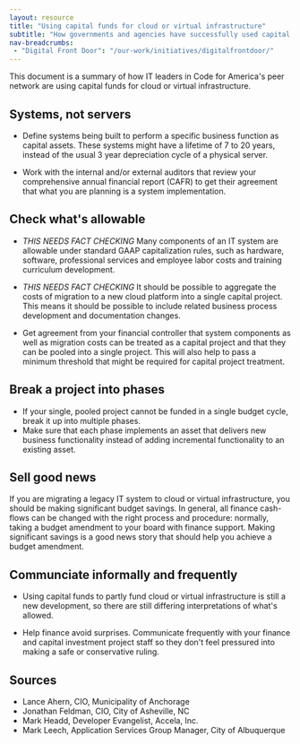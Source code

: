 ```yaml
---
layout: resource
title: "Using capital funds for cloud or virtual infrastructure"
subtitle: "How governments and agencies have successfully used capital funds for cloud or virtual infrastructure"
nav-breadcrumbs:
 - "Digital Front Door": "/our-work/initiatives/digitalfrontdoor/"
---
```


This document is a summary of how IT leaders in Code for America's peer network are using capital funds for cloud or virtual infrastructure. 

## Systems, not servers

 - Define systems being built to perform a specific business function as capital assets. These systems might have a lifetime of 7 to 20 years, instead of the usual 3 year depreciation cycle of a physical server. 
 
 - Work with the internal and/or external auditors that review your comprehensive annual financial report (CAFR) to get their agreement that what you are planning is a system implementation.

## Check what's allowable

 - *THIS NEEDS FACT CHECKING* Many components of an IT system are allowable under standard GAAP capitalization rules, such as hardware, software, professional services and employee labor costs and training curriculum development. 

 - *THIS NEEDS FACT CHECKING* It should be possible to aggregate the costs of migration to a new cloud platform into a single capital project. This means it should be possible to include related business process development and documentation changes.

 - Get agreement from your financial controller that system components as well as migration costs can be treated as a capital project and that they can be pooled into a single project. This will also help to pass a minimum threshold that might be required for capital project treatment. 

## Break a project into phases

 - If your single, pooled project cannot be funded in a single budget cycle, break it up into multiple phases.
 - Make sure that each phase implements an asset that delivers new business functionality instead of adding incremental functionality to an existing asset. 

## Sell good news

If you are migrating a legacy IT system to cloud or virtual infrastructure, you should be making significant budget savings. In general, all finance cash-flows can be changed with the right process and procedure: normally, taking a budget amendment to your board with finance support. Making significant savings is a good news story that should help you achieve a budget amendment. 

## Communciate informally and frequently

 - Using capital funds to partly fund cloud or virtual infrastructure is still a new development, so there are still differing interpretations of what's allowed. 
 
 - Help finance avoid surprises. Communicate frequently with your finance and capital investment project staff so they don't feel pressured into making a safe or conservative ruling. 
 
## Sources

 - Lance Ahern, CIO, Municipality of Anchorage
 - Jonathan Feldman, CIO, City of Asheville, NC
 - Mark Headd, Developer Evangelist, Accela, Inc.
 - Mark Leech, Application Services Group Manager, City of Albuquerque 
 